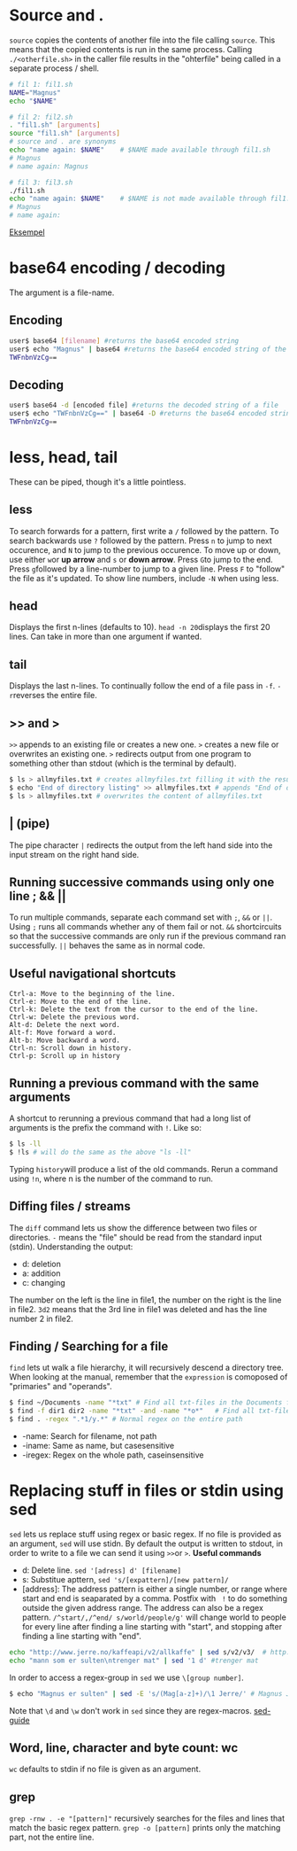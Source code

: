 # Source and .
`source` copies the contents of another file into the file calling `source`. This means that the copied contents is run in the same process. Calling `./<otherfile.sh>` in the caller file results in the "ohterfile" being called in a separate process / shell.
```bash
# fil 1: fil1.sh
NAME="Magnus"
echo "$NAME"

# fil 2: fil2.sh
. "fil1.sh" [arguments]
source "fil1.sh" [arguments]
# source and . are synonyms
echo "name again: $NAME"    # $NAME made available through fil1.sh
# Magnus
# name again: Magnus

# fil 3: fil3.sh
./fil1.sh
echo "name again: $NAME"    # $NAME is not made available through fil1.sh
# Magnus
# name again:
```
[Eksempel](https://superuser.com/questions/46139/what-does-source-do)

# base64 encoding / decoding
The argument is a file-name.
## Encoding
```bash
user$ base64 [filename] #returns the base64 encoded string
user$ echo "Magnus" | base64 #returns the base64 encoded string of the echo
TWFnbnVzCg==
```
## Decoding
```bash
user$ base64 -d [encoded file] #returns the decoded string of a file
user$ echo "TWFnbnVzCg==" | base64 -D #returns the base64 encoded string of the echo
TWFnbnVzCg==
```

# less, head, tail
These can be piped, though it's a little pointless.
## less
To search forwards for a pattern, first write a `/` followed by the pattern. To search backwards use `?` followed by the pattern. Press `n` to jump to next occurence, and `N` to jump to the previous occurence. To move up or down, use either `w`or __up arrow__ and `s` or __down arrow__. Press `G`to jump to the end. Press `g`followed by a line-number to jump to a given line. Press `F` to "follow" the file as it's updated. To show line numbers, include `-N` when using less. 

## head
Displays the first n-lines (defaults to 10). `head -n 20`displays the first 20 lines. Can take in more than one argument if wanted.

## tail
Displays the last n-lines. To continually follow the end of a file pass in `-f`. `-r`reverses the entire file.

## >> and >
`>>` appends to an existing file or creates a new one. `>` creates a new file or overwrites an existing one. `>` redirects output from one program to something other than stdout (which is the terminal by default).
```bash
$ ls > allmyfiles.txt # creates allmyfiles.txt filling it with the result of the ls command
$ echo "End of directory listing" >> allmyfiles.txt # appends "End of directory listing" to allmyfiles
$ ls > allmyfiles.txt # overwrites the content of allmyfiles.txt 
```

## | (pipe)
The pipe character `|` redirects the output from the left hand side into the input stream on the right hand side. 

## Running successive commands using only one line ; && ||
To run multiple commands, separate each command set with `;`, `&&` or `||`. Using `;` runs all commands whether any of them fail or not. `&&` shortcircuits so that the successive commands are only run if the previous command ran successfully. `||` behaves the same as in normal code.

## Useful navigational shortcuts
```
Ctrl-a: Move to the beginning of the line.
Ctrl-e: Move to the end of the line.
Ctrl-k: Delete the text from the cursor to the end of the line.
Ctrl-w: Delete the previous word.
Alt-d: Delete the next word.
Alt-f: Move forward a word.
Alt-b: Move backward a word.
Ctrl-n: Scroll down in history.
Ctrl-p: Scroll up in history
```

## Running a previous command with the same arguments
A shortcut to rerunning a previous command that had a long list of arguments is the prefix the command with `!`. Like so:
```bash
$ ls -ll
$ !ls # will do the same as the above "ls -ll"
```

Typing `history`will produce a list of the old commands. Rerun a command using `!n`, where n is the number of the command to run.

## Diffing files / streams
The `diff` command lets us show the difference between two files or directories. `-` means the "file" should be read from the standard input (stdin). Understanding the output:
* d: deletion
* a: addition
* c: changing

The number on the left is the line in file1, the number on the right is the line in file2. `3d2` means that the 3rd line in file1 was deleted and has the line number 2 in file2.

## Finding / Searching for a file
`find` lets ut walk a file hierarchy, it will recursively descend a directory tree. When looking at the manual, remember that the `expression` is comoposed of "primaries" and "operands". 
```bash
$ find ~/Documents -name "*txt" # Find all txt-files in the Documents folder
$ find -f dir1 dir2 -name "*txt" -and -name "*o*"   # Find all txt-files in dir1 and dir2 that end in txt and contains at least one "o"
$ find . -regex ".*1/y.*" # Normal regex on the entire path 
```

* -name: Search for filename, not path
* -iname: Same as name, but casesensitive
* -iregex: Regex on the whole path, caseinsensitive

# Replacing stuff in files or stdin using sed
`sed` lets us replace stuff using regex or basic regex. If no file is provided as an argument, `sed` will use stidn. By default the output is written to stdout, in order to write to a file we can send it using `>>`or `>`.
__Useful commands__
* d: Delete line. `sed '[adress] d' [filename]`
* s: Substitue apttern, `sed 's/[expattern]/[new pattern]/`
* [address]: The address pattern is either a single number, or range where start and end is seaparated by a comma. Postfix with ` !` to do something outside the given address range. The address can also be a regex pattern. `/^start/,/^end/ s/world/people/g'` will change world to people for every line after finding a line starting with "start", and stopping after finding a line starting with "end".

```bash
echo "http://www.jerre.no/kaffeapi/v2/allkaffe" | sed s/v2/v3/  # http://www.jerre.no/kaffeapi/v3/allkaffe
echo "mann som er sulten\ntrenger mat" | sed '1 d' #trenger mat
```
In order to access a regex-group in `sed` we use `\[group number]`.
```bash
$ echo "Magnus er sulten" | sed -E 's/(Mag[a-z]+)/\1 Jerre/' # Magnus Jerre er sulten
```
Note that `\d` and `\w` don't work in `sed` since they are regex-macros.
[sed-guide](https://adayinthelifeof.nl/2010/12/06/sed-simple-pattern-address-usage/)

## Word, line, character and byte count: wc
`wc` defaults to stdin if no file is given as an argument.

## grep
`grep -rnw . -e "[pattern]"` recursively searches for the files and lines that match the basic regex pattern. `grep -o [pattern]` prints only the matching part, not the entire line.